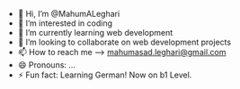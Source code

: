 - 👋 Hi, I’m @MahumALeghari
- 👀 I’m interested in coding
- 🌱 I’m currently learning web development 
- 💞️ I’m looking to collaborate on web development projects
- 📫 How to reach me --> mahumasad.leghari@gmail.com
- 😄 Pronouns: ...
- ⚡ Fun fact: Learning German! Now on b1 Level. 

<!---
MahumALeghari/MahumALeghari is a ✨ special ✨ repository because its `README.md` (this file) appears on your GitHub profile.
You can click the Preview link to take a look at your changes.
--->
